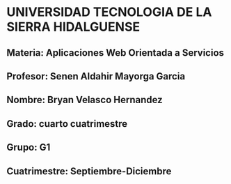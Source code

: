 # UNIVERSIDAD TECNOLOGIA DE LA SIERRA HIDALGUENSE 

## Materia: Aplicaciones Web Orientada a Servicios
## Profesor: Senen Aldahir Mayorga Garcia
## Nombre: Bryan Velasco Hernandez 

## Grado: cuarto cuatrimestre
## Grupo: G1
## Cuatrimestre: Septiembre-Diciembre